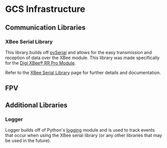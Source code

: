 # GCS Infrastructure

## Communication Libraries
<!-- Libraries? Maybe there will be another one made for future iterations of this project :O -->

### XBee Serial Library
This library builds off [pySerial](https://pyserial.readthedocs.io/en/latest/pyserial.html) and allows for the easy transmission and reception of data over the XBee module. This library was made specifically for the [Digi XBee® RR Pro Module](xbee_rr_datasheet).

Refer to the [XBee Serial Library][xbee_readme.md] page for further details and documentation.

## FPV
<!-- TO DO -->

## Additional Libraries

### Logger
Logger builds off of Python's [logging](https://docs.python.org/3/library/logging.html) module and is used to track events that occur when using the XBee serial library (or any other libraries that may be used in the future).

[xbee_readme.md]: ./Communication/XBee/README.md
[xbee_rr_datasheet]: ./Communication/XBee/docs/files/digi-xbee-rr-802-15-4-rf-module-datasheet.pdf